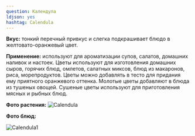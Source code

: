 ```yaml
---
question: Календула
ldjson: yes
hashtag: Calendula
---
```

**Вкус:** тонкий перечный привкус и слегка подкрашивает блюдо в желтовато-оранжевый цвет.

**Применение:** используют для ароматизации супов, салатов, домашних наливок и настоек. Цветы используют для изготовления домашних сыров, горячих блюд, омлетов, салатных миксов, блюд из макаронов, риса, морепродуктов. Цветы можно добавлять в тесто для придания ему приятного оранжевого оттенка. Молотые цветы добавляют в блюда из тушеных овощей. Сушеные цветы используют для приготовления мясных и рыбных блюд.

**Фото растения:**
![Calendula](https://user-images.githubusercontent.com/103433101/191155917-8e94b66a-3e32-4f31-b4f5-07526d31f5f7.jpg)

**Фото блюд:**

![Calendula1](https://user-images.githubusercontent.com/103433101/191155964-6e8bac06-aa6e-4ec8-a469-07b6e2a62aab.jpg)

